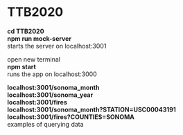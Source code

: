 # TTB2020

**cd TTB2020**\
**npm run mock-server**\
starts the server on localhost:3001

open new terminal\
**npm start**\
runs the app on localhost:3000

**localhost:3001/sonoma_month**\
**localhost:3001/sonoma_year**\
**localhost:3001/fires**\
**localhost:3001/sonoma_month?STATION=USC00043191**\
**localhost:3001/fires?COUNTIES=SONOMA**\
examples of querying data
